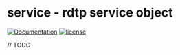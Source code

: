 # service - rdtp service object

[![Documentation](https://godoc.org/github.com/adrianosela/rdtp/service?status.svg)](https://godoc.org/github.com/adrianosela/rdtp/service)
[![license](https://img.shields.io/github/license/adrianosela/rdtp.svg)](https://github.com/adrianosela/rdtp/blob/master/LICENSE)

// TODO
